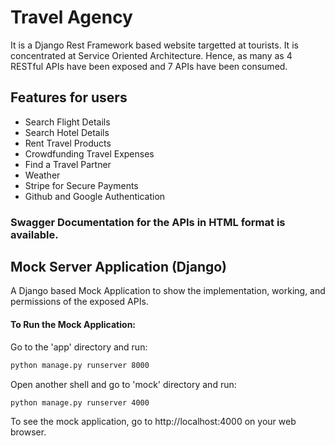 # Travel Agency 
It is a Django Rest Framework based website targetted at tourists. 
It is concentrated at Service Oriented Architecture. Hence, as many as 4 RESTful APIs have been exposed and 7 APIs have been consumed.

## Features for users

- Search Flight Details
- Search Hotel Details
- Rent Travel Products
- Crowdfunding Travel Expenses
- Find a Travel Partner
- Weather
- Stripe for Secure Payments
- Github and Google Authentication

### Swagger Documentation for the APIs in HTML format is available.

## Mock Server Application (Django)
A Django based Mock Application to show the implementation, working, and permissions of the exposed APIs.

#### To Run the Mock Application:
Go to the 'app' directory and run:
```bash
python manage.py runserver 8000
```
Open another shell and go to 'mock' directory and run:
```bash
python manage.py runserver 4000
```
To see the mock application, go to http://localhost:4000 on your web browser.

